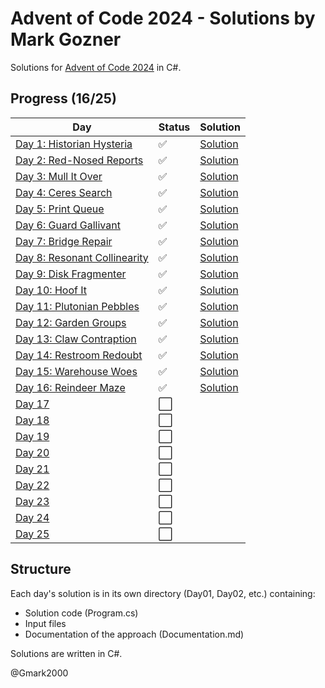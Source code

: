 # Advent of Code 2024 - Solutions by Mark Gozner

Solutions for [Advent of Code 2024](https://adventofcode.com/2024) in C#.

## Progress (16/25)

| Day | Status | Solution |
|-----|--------|-----------|
| [Day 1: Historian Hysteria](https://adventofcode.com/2024/day/1) | ✅ | [Solution](Day01/) |
| [Day 2: Red-Nosed Reports](https://adventofcode.com/2024/day/2) | ✅ | [Solution](Day02/) |
| [Day 3: Mull It Over](https://adventofcode.com/2024/day/3) | ✅ | [Solution](Day03/) |
| [Day 4: Ceres Search](https://adventofcode.com/2024/day/4) | ✅ | [Solution](Day04/) |
| [Day 5: Print Queue](https://adventofcode.com/2024/day/5) | ✅ | [Solution](Day05/) |
| [Day 6: Guard Gallivant](https://adventofcode.com/2024/day/6) | ✅ | [Solution](Day06/) |
| [Day 7: Bridge Repair](https://adventofcode.com/2024/day/7) | ✅ | [Solution](Day07/) |
| [Day 8: Resonant Collinearity](https://adventofcode.com/2024/day/8) | ✅ | [Solution](Day08/) |
| [Day 9: Disk Fragmenter](https://adventofcode.com/2024/day/9) | ✅ | [Solution](Day09/) |  
| [Day 10: Hoof It](https://adventofcode.com/2024/day/10) | ✅ | [Solution](Day10/) |
| [Day 11: Plutonian Pebbles](https://adventofcode.com/2024/day/11) | ✅ | [Solution](Day11/) |
| [Day 12: Garden Groups](https://adventofcode.com/2024/day/12) | ✅ | [Solution](Day12/)|
| [Day 13: Claw Contraption](https://adventofcode.com/2024/day/13) | ✅ | [Solution](Day13/) |
| [Day 14: Restroom Redoubt](https://adventofcode.com/2024/day/14) | ✅ | [Solution](Day14/) |
| [Day 15: Warehouse Woes](https://adventofcode.com/2024/day/15) | ✅ | [Solution](Day15/) |
| [Day 16: Reindeer Maze](https://adventofcode.com/2024/day/16) | ✅ | [Solution](Day16/) |
| [Day 17](https://adventofcode.com/2024/day/17) | ⬜ | |
| [Day 18](https://adventofcode.com/2024/day/18) | ⬜ | |
| [Day 19](https://adventofcode.com/2024/day/19) | ⬜ | |
| [Day 20](https://adventofcode.com/2024/day/20) | ⬜ | |
| [Day 21](https://adventofcode.com/2024/day/21) | ⬜ | |
| [Day 22](https://adventofcode.com/2024/day/22) | ⬜ | |
| [Day 23](https://adventofcode.com/2024/day/23) | ⬜ | |
| [Day 24](https://adventofcode.com/2024/day/24) | ⬜ | |
| [Day 25](https://adventofcode.com/2024/day/25) | ⬜ | |

## Structure

Each day's solution is in its own directory (Day01, Day02, etc.) containing:
- Solution code (Program.cs)
- Input files 
- Documentation of the approach (Documentation.md)

Solutions are written in C#.

@Gmark2000
